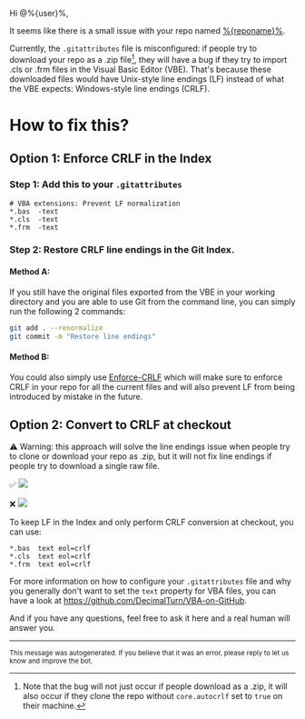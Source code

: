 Hi @%{user}%,

It seems like there is a small issue with your repo named [%{reponame}%](%{url}%).

Currently, the `.gitattributes` file is misconfigured: if people try to download your repo as a .zip file[^1], they will have a bug if they try to import .cls or .frm files in the Visual Basic Editor (VBE). That's because these downloaded files would have Unix-style line endings (LF) instead of what the VBE expects: Windows-style line endings (CRLF).

# How to fix this?

## Option 1: Enforce CRLF in the Index

### Step 1: Add this to your `.gitattributes`

```gitattributes
# VBA extensions: Prevent LF normalization
*.bas  -text
*.cls  -text
*.frm  -text
```

### Step 2: Restore CRLF line endings in the Git Index.

#### Method A:

If you still have the original files exported from the VBE in your working directory and you are able to use Git from the command line, you can simply run the following 2 commands:

```bash
git add . --renormalize
git commit -m "Restore line endings"
```

#### Method B:

You could also simply use [Enforce-CRLF](https://github.com/DecimalTurn/Enforce-CRLF) which will make sure to enforce CRLF in your repo for all the current files and will also prevent LF from being introduced by mistake in the future.

## Option 2: Convert to CRLF at checkout

⚠️ Warning: this approach will solve the line endings issue when people try to clone or download your repo as .zip, but it will not fix line endings if people try to download a single raw file.

✅ <img src="https://raw.githubusercontent.com/DecimalTurn/VBA-on-GitHub-Automations/main/assets/download-as-zip.png">

❌ <img src="https://raw.githubusercontent.com/DecimalTurn/VBA-on-GitHub-Automations/main/assets/download-raw-file.png">

To keep LF in the Index and only perform CRLF conversion at checkout, you can use:

```gitattributes
*.bas  text eol=crlf
*.cls  text eol=crlf
*.frm  text eol=crlf
```

For more information on how to configure your `.gitattributes` file and why you generally don't want to set the `text` property for VBA files, you can have a look at https://github.com/DecimalTurn/VBA-on-GitHub.

And if you have any questions, feel free to ask it here and a real human will answer you.

<hr>


<sup>This message was autogenerated. If you believe that it was an error, please reply to let us know and improve the bot.</sup>


[^1]: Note that the bug will not just occur if people download as a .zip, it will also occur if they clone the repo without `core.autocrlf` set to `true` on their machine.
